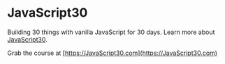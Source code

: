 [](https://javascript30.com/images/JS3-social-share.png)

# JavaScript30

Building 30 things with vanilla JavaScript for 30 days. Learn more about <a href='https://JavaScript30.com'>JavaScript30</a>. 

Grab the course at [https://JavaScript30.com](https://JavaScript30.com)

